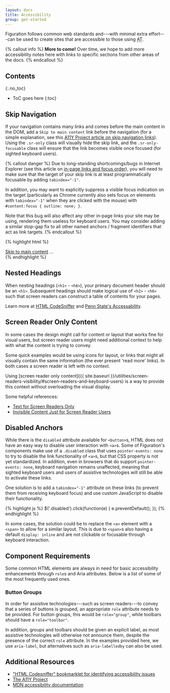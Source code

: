 ```yaml
---
layout: docs
title: Accessibility
group: get-started
---
```


Figuration follows common web standards and---with minimal extra effort---can be used to create sites that are accessible to those using <abbr title="Assistive Technology" class="initialism">AT</abbr>.

{% callout info %}
**More to come!** Over time, we hope to add more accessibility notes here with links to specific sections from other areas of the docs.
{% endcallout %}

## Contents
{:.no_toc}

* ToC goes here
{:toc}

## Skip Navigation

If your navigation contains many links and comes before the main content in the DOM, add a `Skip to main content` link before the navigation (for a simple explanation, see this [A11Y Project article on skip navigation links](http://a11yproject.com/posts/skip-nav-links/)). Using the `.sr-only` class will visually hide the skip link, and the <code>.sr-only-focusable</code> class will ensure that the link becomes visible once focused (for sighted keyboard users).

{% callout danger %}
Due to long-standing shortcomings/bugs in Internet Explorer (see this article on [in-page links and focus order](http://accessibleculture.org/articles/2010/05/in-page-links/)), you will need to make sure that the target of your skip link is at least programmatically focusable by adding `tabindex="-1"`.

In addition, you may want to explicitly suppress a visible focus indication on the target (particularly as Chrome currently also sets focus on elements with `tabindex="-1"` when they are clicked with the mouse) with `#content:focus { outline: none; }`.

Note that this bug will also affect any other in-page links your site may be using, rendering them useless for keyboard users. You may consider adding a similar stop-gap fix to all other named anchors / fragment identifiers that act as link targets.
{% endcallout %}

{% highlight html %}
<body>
  <a href="#content" class="sr-only sr-only-focusable">Skip to main content</a>
  ...
  <div class="container" id="content" tabindex="-1">
    <!-- The main page content -->
  </div>
</body>
{% endhighlight %}

## Nested Headings

When nesting headings (`<h1>` - `<h6>`), your primary document header should be an `<h1>`. Subsequent headings should make logical use of `<h2>` - `<h6>` such that screen readers can construct a table of contents for your pages.

Learn more at [HTML CodeSniffer](http://squizlabs.github.io/HTML_CodeSniffer/Standards/Section508/) and [Penn State's Accessability](http://accessibility.psu.edu/headings/).

## Screen Reader Only Content

In some cases the design might call for content or layout that works fine for visual users, but screen reader users might need additional context to help with what the content is trying to convey.

Some quick examples would be using icons for layout, or links that might all visually contain the same information (the ever present 'read more' links).  In both cases a screen reader is left with no context.

Using [screen reader only content]({{ site.baseurl }}/utilities/screen-readers-visibility/#screen-readers-and-keyboard-users) is a way to provide this context without overloading the visual display.

Some helpful references:

- [Text for Screen Readers Only](http://www.coolfields.co.uk/2016/05/text-for-screen-readers-only-updated/)
- [Invisible Content Just for Screen Reader Users](http://webaim.org/techniques/css/invisiblecontent/)

## Disabled Anchors

While there is the `disabled` attribute available for `<button>`s, HTML does not have an easy way to disable user interaction with `<a>`s. Some of Figuration's components make use of a `.disabled` class that uses `pointer-events: none` to try to disable the link functionality of `<a>`s, but that CSS property is not yet standardized. In addition, even in browsers that do support `pointer-events: none`, keyboard navigation remains unaffected, meaning that sighted keyboard users and users of assistive technologies will still be able to activate these links.

One solution is to add a `tabindex="-1"` attribute on these links (to prevent them from receiving keyboard focus) and use custom JavaScript to disable their functionality.

{% highlight js %}
$('.disabled').click(function(e) {
    e.preventDefault();
});
{% endhighlight %}

In some cases, the solution could be to replace the `<a>` element with a `<span>` to allow for a similar layout.  This is due to `<span>`s also having a default `display: inline` and are not clickable or focusable through keyboard interaction.


## Component Requirements

Some common HTML elements are always in need for basic accessibility enhancements through `role`s and Aria attributes. Below is a list of some of the most frequently used ones.

### Button Groups

In order for assistive technologies---such as screen readers---to convey that a series of buttons is grouped, an appropriate `role` attribute needs to be provided. For button groups, this would be `role="group"`, while toolbars should have a `role="toolbar"`.

In addition, groups and toolbars should be given an explicit label, as most assistive technologies will otherwise not announce them, despite the presence of the correct `role` attribute. In the examples provided here, we use `aria-label`, but alternatives such as `aria-labelledby` can also be used.

## Additional Resources

- ["HTML Codesniffer" bookmarklet for identifying accessibility issues](https://github.com/squizlabs/HTML_CodeSniffer)
- [The A11Y Project](http://a11yproject.com/)
- [MDN accessibility documentation](https://developer.mozilla.org/en-US/docs/Web/Accessibility)
